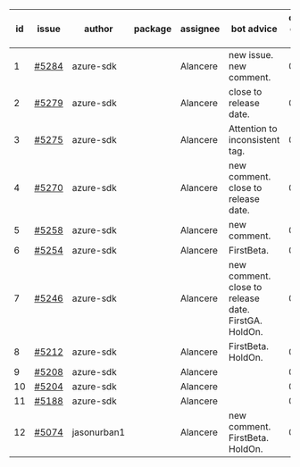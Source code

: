 | id | issue | author | package | assignee | bot advice | created date of issue | target release date | date from target |
| ------ | ------ | ------ | ------ | ------ | ------ | ------ | ------ | :-----: |
| 1 | [#5284](https://github.com/Azure/sdk-release-request/issues/5284) | azure-sdk |  | Alancere | new issue. new comment. | 06-21 | 07-25 |  |
| 2 | [#5279](https://github.com/Azure/sdk-release-request/issues/5279) | azure-sdk |  | Alancere | close to release date. | 06-18 | 06-28 | 2 |
| 3 | [#5275](https://github.com/Azure/sdk-release-request/issues/5275) | azure-sdk |  | Alancere | Attention to inconsistent tag. | 06-14 | 07-26 |  |
| 4 | [#5270](https://github.com/Azure/sdk-release-request/issues/5270) | azure-sdk |  | Alancere | new comment. close to release date. | 06-11 | 06-28 | 2 |
| 5 | [#5258](https://github.com/Azure/sdk-release-request/issues/5258) | azure-sdk |  | Alancere | new comment. | 06-06 | 06-21 |  |
| 6 | [#5254](https://github.com/Azure/sdk-release-request/issues/5254) | azure-sdk |  | Alancere | FirstBeta. | 06-05 | 06-21 |  |
| 7 | [#5246](https://github.com/Azure/sdk-release-request/issues/5246) | azure-sdk |  | Alancere | new comment. close to release date. FirstGA. HoldOn. | 06-05 | 06-27 | 1 |
| 8 | [#5212](https://github.com/Azure/sdk-release-request/issues/5212) | azure-sdk |  | Alancere | FirstBeta. HoldOn. | 05-21 | 06-21 |  |
| 9 | [#5208](https://github.com/Azure/sdk-release-request/issues/5208) | azure-sdk |  | Alancere |  | 05-15 | 06-21 |  |
| 10 | [#5204](https://github.com/Azure/sdk-release-request/issues/5204) | azure-sdk |  | Alancere |  | 05-15 | 06-21 |  |
| 11 | [#5188](https://github.com/Azure/sdk-release-request/issues/5188) | azure-sdk |  | Alancere |  | 05-08 | 06-21 |  |
| 12 | [#5074](https://github.com/Azure/sdk-release-request/issues/5074) | jasonurban1 |  | Alancere | new comment. FirstBeta. HoldOn. | 03-22 | 05-24 |  |
